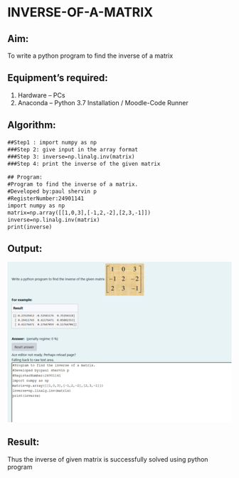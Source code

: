 # INVERSE-OF-A-MATRIX
## Aim:
To write a python program to find the inverse of a matrix
## Equipment’s required:
1. 	Hardware – PCs
2. 	Anaconda – Python 3.7 Installation / Moodle-Code Runner
## Algorithm:
```
##Step1 : import numpy as np
###Step 2: give input in the array format
###Step 3: inverse=np.linalg.inv(matrix)
###Step 4: print the inverse of the given matrix
```
```
## Program:
#Program to find the inverse of a matrix.
#Developed by:paul shervin p
#RegisterNumber:24901141
import numpy as np
matrix=np.array([[1,0,3],[-1,2,-2],[2,3,-1]])
inverse=np.linalg.inv(matrix)
print(inverse)
```
## Output:
![output](image.png)
## Result:
Thus the inverse of given matrix is successfully solved using python program

